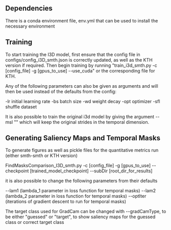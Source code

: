 ## Dependencies
There is a conda environment file, env.yml that can be used to install the necessary environment

## Training
To start training the I3D model, first ensure that the config file in configs/config_i3D_smth.json is correctly updated, as well as the KTH version if required.
Then begin training by running 
"train_i3d_smth.py -c [config_file] -g [gpus_to_use] --use_cuda" 
or the corresponding file for KTH.

Any of the following parameters can also be given as arguments and will then be used instead of the defaults from the config:

-lr initial learning rate
-bs batch size
-wd weight decay
-opt optimizer
-sfl shuffle dataset

It is also possible to train the original i3d model by giving the argument
 --msl ""
 which will keep the original strides in the temporal dimension.

## Generating Saliency Maps and Temporal Masks
To generate figures as well as pickle files for the quantitative metrics run (either smth-smth or KTH version)

FindMasksComparison_I3D_smth.py -c [config_file] -g [gpus_to_use] --checkpoint [trained_model_checkpoint] --subDir [root_dir_for_results]

it is also possible to change the following parameters from their defaults

--lam1 (lambda_1 parameter in loss function for temporal masks)
--lam2 (lambda_2 parameter in loss function for temporal masks)
--optIter (iterations of gradient descent to run for temporal masks)

The target class used for GradCam can be changed with --gradCamType, to be either "guessed" or "target", to show saliency maps for the guessed class or correct target class



